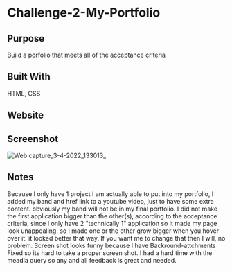 # Challenge-2-My-Portfolio

## Purpose
Build a porfolio that meets all of the acceptance criteria

## Built With
HTML, CSS

## Website

## Screenshot
![Web capture_3-4-2022_133013_](https://user-images.githubusercontent.com/100390351/161447251-8bdfbe57-eeb3-4fd5-81cc-cbc090be9c31.jpeg)

## Notes
Because I only have 1 project I am actually able to put into my portfolio, I added my band and href link to a youtube video, just to have some extra content. 
obviously my band will not be in my final portfolio.
I did not make the first application bigger than the other(s), according to the acceptance criteria, since I only have 2 "technically 1" application so it made my page look unappealing. so I made one or the other grow bigger when you hover over it. it looked better that way. If you want me to change that then I will, no problem.
Screen shot looks funny because I have Backround-attchments Fixed so its hard to take a proper screen shot.
I had a hard time with the meadia query so any and all feedback is great and needed.




